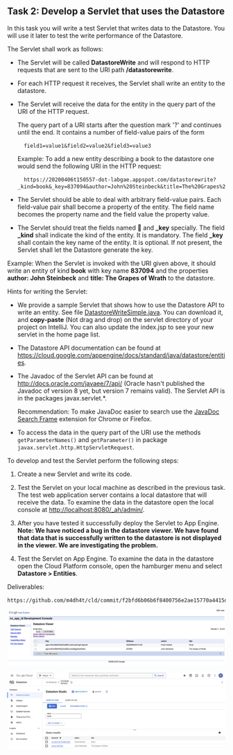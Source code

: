 ## Task 2: Develop a Servlet that uses the Datastore

In this task you will write a test Servlet that writes data to the
Datastore. You will use it later to test the write performance of the
Datastore.

The Servlet shall work as follows:

- The Servlet will be called **DatastoreWrite** and will respond to
  HTTP requests that are sent to the URI path **/datastorewrite**.

- For each HTTP request it receives, the Servlet shall write an
  entity to the datastore.

- The Servlet will receive the data for the entity in the query part
  of the URI of the HTTP request.

  The query part of a URI starts after the question mark '?' and
  continues until the end. It contains a number of field-value pairs
  of the form

        field1=value1&field2=value2&field3=value3

  Example: To add a new entity describing a book to the datastore
  one would send the following URI in the HTTP request:

        https://20200406t150557-dot-labgae.appspot.com/datastorewrite?_kind=book&_key=837094&author=John%20Steinbeck&title=The%20Grapes%20of%20Wrath

- The Servlet should be able to deal with arbitrary field-value
  pairs. Each field-value pair shall become a property of the entity.
  The field name becomes the property name and the field value the
  property value.

- The Servlet should treat the fields named **\** and **\_key**
  specially. The field **\_kind** shall indicate the kind of the
  entity. It is mandatory. The field **\_key** shall contain the key
  name of the entity. It is optional. If not present, the Servlet
  shall let the Datastore generate the key.

Example: When the Servlet is invoked with the URI given above, it
should write an entity of kind **book** with key name **837094** and
the properties **author: John Steinbeck** and **title: The Grapes of
Wrath** to the datastore.

Hints for writing the Servlet:

- We provide a sample Servlet that shows how to use the Datastore API
  to write an entity. See file [DatastoreWriteSimple.java](./appendices/DatastoreWriteSimple.java). You can download it, and **copy-paste** (Not drag and drop) on the servlet directory of your project on IntelliJ.
  You can also update the index.jsp to see your new servlet in the home page list.

- The Datastore API documentation can be found at
  <https://cloud.google.com/appengine/docs/standard/java/datastore/entities>.

- The Javadoc of the Servlet API can be found at
  <http://docs.oracle.com/javaee/7/api/> (Oracle hasn't published the
  Javadoc of version 8 yet, but version 7 remains valid). The Servlet
  API is in the packages javax.servlet.\*.

  Recommendation: To make JavaDoc easier to search use the
  [JavaDoc Search Frame](https://github.com/StevenGBrown/javadoc-search-frame)
  extension for Chrome or Firefox.

- To access the data in the query part of the URI use the methods
  `getParameterNames()` and `getParameter()` in package
  `javax.servlet.http.HttpServletRequest`.

To develop and test the Servlet perform the following steps:

1. Create a new Servlet and write its code.

2. Test the Servlet on your local machine as described in the previous
   task. The test web application server contains a local datastore
   that will receive the data. To examine the data in the datastore
   open the local console at <http://localhost:8080/_ah/admin/>.

3. After you have tested it successfully deploy the Servlet to App Engine. **Note: We have noticed a bug in the datastore viewer. We have found that data that is successfully written to the datastore is not displayed in the viewer. We are investigating the problem.**

4. Test the Servlet on App Engine. To examine the data in the
   datastore open the Cloud Platform console, open the hamburger menu
   and select **Datastore > Entities**.

Deliverables:

```
https://github.com/m4dh4t/cld/commit/f2bfd6b06b6f8400756e2ae15770a4415d77d11e
```

![GCE Local Datastore](./img/GCE_DATASTORE_LOCAL.png)

![GCE Datastore](./img/GCE_DATASTORE.png)
